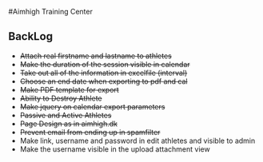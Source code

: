 #Aimhigh Training Center

## BackLog
* <del>Attach real firstname and lastname to athletes</del>
* <del>Make the duration of the session visible in calendar</del>
* <del>Take out all of the information in excelfile (interval)</del>
* <del>Choose an end date when exporting to pdf and cal</del>
* <del>Make PDF template for export</del>
* <del>Ability to Destroy Athlete</del>
* <del>Make jquery on calendar export parameters</del>
* <del>Passive and Active Athletes</del>
* <del>Page Design as in aimhigh.dk</del>
* <del>Prevent email from ending up in spamfilter</del>
* Make link, username and password in edit athletes and visible to admin
* Make the username visible in the upload attachment view

